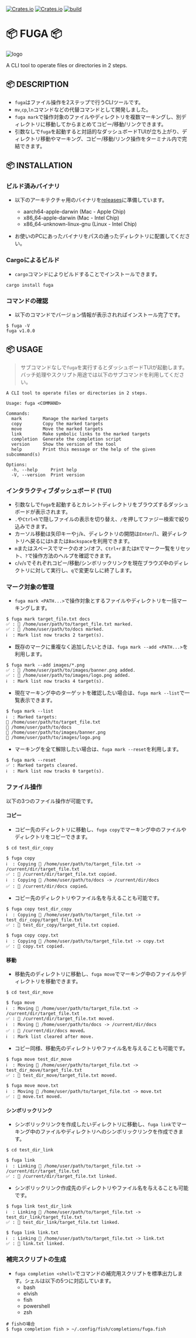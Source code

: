 [![Crates.io](https://img.shields.io/crates/v/fuga)](https://crates.io/crates/fuga)
[![Crates.io](https://img.shields.io/crates/l/fuga)](https://github.com/liebe-magi/fuga/blob/main/LICENSE)
[![build](https://github.com/liebe-magi/fuga/actions/workflows/build.yml/badge.svg?branch=main&event=push)](https://github.com/liebe-magi/fuga/actions/workflows/build.yml)

# 📦 FUGA 📦

![logo](/res/logo_256.jpg)

A CLI tool to operate files or directories in 2 steps.

## 📦 DESCRIPTION

- `fuga`はファイル操作を2ステップで行うCLIツールです。
- `mv`,`cp`,`ln`コマンドなどの代替コマンドとして開発しました。
- `fuga mark`で操作対象のファイルやディレクトリを複数マーキングし、別ディレクトリに移動してからまとめてコピー/移動/リンクできます。
- 引数なしで`fuga`を起動すると対話的なダッシュボードTUIが立ち上がり、ディレクトリ移動やマーキング、コピー/移動/リンク操作をターミナル内で完結できます。

## 📦 INSTALLATION

### ビルド済みバイナリ

- 以下のアーキテクチャ用のバイナリを[releases](https://github.com/liebe-magi/fuga/releases)に準備しています。

  - aarch64-apple-darwin (Mac - Apple Chip)
  - x86_64-apple-darwin (Mac - Intel Chip)
  - x86_64-unknown-linux-gnu (Linux - Intel Chip)

- お使いのPCにあったバイナリをパスの通ったディレクトリに配置してください。

### Cargoによるビルド

- `cargo`コマンドによりビルドすることでインストールできます。

```
cargo install fuga
```

### コマンドの確認

- 以下のコマンドでバージョン情報が表示されればインストール完了です。

```
$ fuga -V
fuga v1.0.0
```

## 📦 USAGE

> サブコマンドなしで`fuga`を実行するとダッシュボードTUIが起動します。バッチ処理やスクリプト用途では以下のサブコマンドを利用してください。

```
A CLI tool to operate files or directories in 2 steps.

Usage: fuga <COMMAND>

Commands:
  mark        Manage the marked targets
  copy        Copy the marked targets
  move        Move the marked targets
  link        Make symbolic links to the marked targets
  completion  Generate the completion script
  version     Show the version of the tool
  help        Print this message or the help of the given subcommand(s)

Options:
  -h, --help     Print help
  -V, --version  Print version
```

### インタラクティブダッシュボード (TUI)

- 引数なしで`fuga`を起動するとカレントディレクトリをブラウズするダッシュボードが表示されます。
- `.`や`Ctrl+h`で隠しファイルの表示を切り替え、`/`を押してファジー検索で絞り込みできます。
- カーソル移動は矢印キーや`j`/`k`、ディレクトリの開閉は`Enter`/`l`、親ディレクトリへ戻るには`h`または`Backspace`を利用できます。
- `m`またはスペースでマークのオン/オフ、`Ctrl+r`または`R`でマーク一覧をリセット、`?`で操作方法のヘルプを確認できます。
- `c`/`v`/`s`でそれぞれコピー/移動/シンボリックリンクを現在ブラウズ中のディレクトリに対して実行し、`q`で変更なしに終了します。

### マーク対象の管理

- `fuga mark <PATH...>`で操作対象とするファイルやディレクトリを一括マーキングします。

```
$ fuga mark target_file.txt docs
✅ : 📄 /home/user/path/to/target_file.txt marked.
✅ : 📁 /home/user/path/to/docs marked.
ℹ️  : Mark list now tracks 2 target(s).
```

- 既存のマークに重複なく追加したいときは、`fuga mark --add <PATH...>`を利用します。

```
$ fuga mark --add images/*.png
✅ : 📄 /home/user/path/to/images/banner.png added.
✅ : 📄 /home/user/path/to/images/logo.png added.
ℹ️  : Mark list now tracks 4 target(s).
```

- 現在マーキング中のターゲットを確認したい場合は、`fuga mark --list`で一覧表示できます。

```
$ fuga mark --list
ℹ️  : Marked targets:
📄 /home/user/path/to/target_file.txt
📁 /home/user/path/to/docs
📄 /home/user/path/to/images/banner.png
📄 /home/user/path/to/images/logo.png
```

- マーキングを全て解除したい場合は、`fuga mark --reset`を利用します。

```
$ fuga mark --reset
✅ : Marked targets cleared.
ℹ️  : Mark list now tracks 0 target(s).
```

### ファイル操作

以下の3つのファイル操作が可能です。

#### コピー

- コピー先のディレクトリに移動し、`fuga copy`でマーキング中のファイルやディレクトリをコピーできます。

```
$ cd test_dir_copy

$ fuga copy
ℹ️  : Copying 📄 /home/user/path/to/target_file.txt -> /current/dir/target_file.txt
✅ : 📄 /current/dir/target_file.txt copied.
ℹ️  : Copying 📁 /home/user/path/to/docs -> /current/dir/docs
✅ : 📁 /current/dir/docs copied。
```

- コピー先のディレクトリやファイル名を与えることも可能です。

```
$ fuga copy test_dir_copy
ℹ️  : Copying 📄 /home/user/path/to/target_file.txt -> test_dir_copy/target_file.txt
✅ : 📄 test_dir_copy/target_file.txt copied.

$ fuga copy copy.txt
ℹ️  : Copying 📄 /home/user/path/to/target_file.txt -> copy.txt
✅ : 📄 copy.txt copied.
```

#### 移動

- 移動先のディレクトリに移動し、`fuga move`でマーキング中のファイルやディレクトリを移動できます。

```
$ cd test_dir_move

$ fuga move
ℹ️  : Moving 📄 /home/user/path/to/target_file.txt -> /current/dir/target_file.txt
✅ : 📄 /current/dir/target_file.txt moved.
ℹ️  : Moving 📁 /home/user/path/to/docs -> /current/dir/docs
✅ : 📁 /current/dir/docs moved。
ℹ️  : Mark list cleared after move.
```

- コピー同様、移動先のディレクトリやファイル名を与えることも可能です。

```
$ fuga move test_dir_move
ℹ️  : Moving 📄 /home/user/path/to/target_file.txt -> test_dir_move/target_file.txt
✅ : 📄 test_dir_move/target_file.txt moved.

$ fuga move move.txt
ℹ️  : Moving 📄 /home/user/path/to/target_file.txt -> move.txt
✅ : 📄 move.txt moved.
```

#### シンボリックリンク

- シンボリックリンクを作成したいディレクトリに移動し、`fuga link`でマーキング中のファイルやディレクトリへのシンボリックリンクを作成できます。

```
$ cd test_dir_link

$ fuga link
ℹ️  : Linking 📄 /home/user/path/to/target_file.txt -> /current/dir/target_file.txt
✅ : 📄 /current/dir/target_file.txt linked.
```

- シンボリックリンク作成先のディレクトリやファイル名を与えることも可能です。

```
$ fuga link test_dir_link
ℹ️  : Linking 📄 /home/user/path/to/target_file.txt -> test_dir_link/target_file.txt
✅ : 📄 test_dir_link/target_file.txt linked.

$ fuga link link.txt
ℹ️  : Linking 📄 /home/user/path/to/target_file.txt -> link.txt
✅ : 📄 link.txt linked.
```

### 補完スクリプトの生成

- `fuga completion <shell>`でコマンドの補完用スクリプトを標準出力します。シェルは以下の5つに対応しています。
  - bash
  - elvish
  - fish
  - powershell
  - zsh

```
# fishの場合
$ fuga completion fish > ~/.config/fish/completions/fuga.fish
```